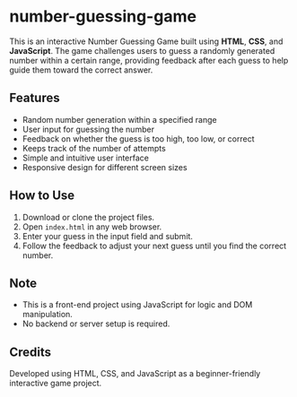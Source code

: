 # number-guessing-game

This is an interactive Number Guessing Game built using **HTML**, **CSS**, and **JavaScript**. The game challenges users to guess a randomly generated number within a certain range, providing feedback after each guess to help guide them toward the correct answer.

## Features

* Random number generation within a specified range
* User input for guessing the number
* Feedback on whether the guess is too high, too low, or correct
* Keeps track of the number of attempts
* Simple and intuitive user interface
* Responsive design for different screen sizes

## How to Use

1. Download or clone the project files.
2. Open `index.html` in any web browser.
3. Enter your guess in the input field and submit.
4. Follow the feedback to adjust your next guess until you find the correct number.

## Note

* This is a front-end project using JavaScript for logic and DOM manipulation.
* No backend or server setup is required.

## Credits

Developed using HTML, CSS, and JavaScript as a beginner-friendly interactive game project.


